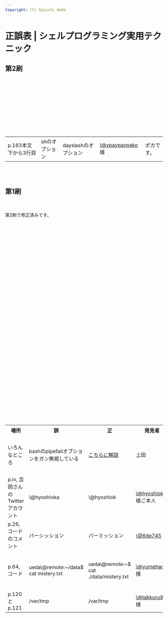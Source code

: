 ```yaml
---
Copyright: (C) Ryuichi Ueda
---
```


# 正誤表 | シェルプログラミング実用テクニック
<h2>第2刷</h2><br />
<br />
<table><br />
 <tr><br />
 <td>p.163本文下から3行目</td><br />
 <td>shのオプション</td><br />
 <td>dayslashのオプション</td><br />
 <td><a href="https://twitter.com/ypaypaypako" target="_blank">\@ypaypaypako</a> 様</td><br />
 <td>ポカです。</td><br />
 </tr><br />
</table><br />
<br />
<h2>第1刷</h2><br />
<br />
第2刷で修正済みです。<br />
<br />
<table><br />
 <tr><th>場所</th><th>誤</th><th>正</th><th>発見者</th><th>備考</ht></tr><br />
 <tr><br />
 <td>いろんなところ</td><br />
 <td>bashのpipefailオプションをガン無視している</td><br />
 <td><a href="http://blog.ueda.asia/?p=5953" target="_blank">こちらに解説</a></td><br />
 <td>上田</td><br />
 <td>すいません。存在を見落としておりました。</td><br />
 </tr><br />
 <tr><br />
 <td>p.iv, 吉岡さんのTwitterアカウント</td><br />
 <td>\@hyoshioka</td><br />
 <td>\@hyoshiok</td><br />
 <td><a href="https://twitter.com/hyoshiok" target="_blank">\@hyoshiok</a> 様ご本人</td><br />
 <td>ゴメンナサイゴメンナサイ！！！</td><br />
 </tr><br />
 <tr><br />
 <td>p.26, コードのコメント</td><br />
 <td>パーシッション</td><br />
 <td>パーミッション</td><br />
 <td><a href="https://twitter.com/6de745" target="_blank">\@6de745</a> 様</td><br />
 <td></td><br />
 </tr><br />
 <tr><br />
 <td>p.64, コード</td><br />
 <td>ueda\@remote:~/data$ cat mistery.txt</td><br />
 <td>ueda\@remote:~$ cat ./data/mistery.txt</td><br />
 <td><a href="https://twitter.com/yumehachi" target="_blank">\@yumehachi</a> 様</td><br />
 <td>ディレクトリが瞬間移動してましたね・・・</td><br />
 </tr><br />
 <tr><br />
 <td>p.120とp.121</td><br />
 <td>/ver/tmp</td><br />
 <td>/var/tmp</td><br />
 <td><a href="https://twitter.com/takkuru98" target="_blank">\@takkuru98</a> 様</td><br />
 <td></td><br />
 </tr><br />
</table>
